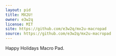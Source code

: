 ```yaml
---
layout: pid
title: MX2U!
owner: e3w2q
license: MIT
site: https://github.com/e3w2q/mx2u-macropad
source: https://github.com/e3w2q/mx2u-macropad
---
```

Happy Holidays Macro Pad.
